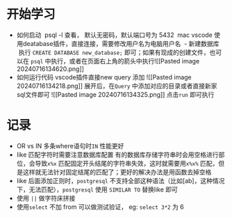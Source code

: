 # 开始学习
- 如何启动
 psql -l 查看， 默认无密码，默认端口号为 5432
 mac vscode 使用deatabase插件，直接连接，需要修改用户名为电脑用户名
 - 新建数据库
 执行 `CREATE DATABASE new_database;` 即可；如果有现成的创建文件，也可以在 `psql` 中执行，或者在页面右上角的箭头中执行![[Pasted image 20240716134620.png]]
- 如何运行代码
vscode插件直接new query 添加
![[Pasted image 20240716134218.png]]
展开后，在`Query` 中添加对应的目录或者直接新家sql文件即可
![[Pasted image 20240716134325.png]]
点击`run` 即可执行
# 记录
- OR vs IN
多条where语句时`IN` 性能更好
 - like 匹配字符时需要注意数据库配置
有的数据库存储字符串时会用空格进行部位，会导致`x%x` 匹配固定开头结尾的字符串失效，这时就需要用`x%x%` 匹配，但是这样就无法针对固定结尾的匹配了；更好的解决办法是用函数去掉空格
- like 后面添加正则时，`postgresql` 不支持全部这种语法（比如[ab]，这种情况下，无法匹配），`postgresql` 使用 `SIMILAR TO` 替换like 即可
- 使用 `||` 做字符床拼接
- 使用`select` 不加 from 可以做测试验证， eg: `select 3*2` 为 6